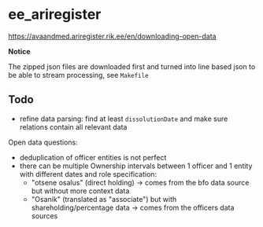 # ee_ariregister

https://avaandmed.ariregister.rik.ee/en/downloading-open-data

**Notice**

The zipped json files are downloaded first and turned into line based json to
be able to stream processing, see `Makefile`

## Todo

- refine data parsing: find at least `dissolutionDate` and make sure relations
  contain all relevant data

Open data questions:

- deduplication of officer entities is not perfect
- there can be multiple Ownership intervals between 1 officer and 1 entity with different dates and role specification:
  - "otsene osalus" (direct holding) -> comes from the bfo data source but without more context data
  - "Osanik" (translated as "associate") but with shareholding/percentage data -> comes from the officers data sources

